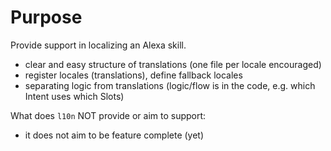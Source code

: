 # Purpose
Provide support in localizing an Alexa skill.
* clear and easy structure of translations (one file per locale encouraged)
* register locales (translations), define fallback locales
* separating logic from translations (logic/flow is in the code, e.g. which Intent uses which Slots)

What does `l10n` NOT provide or aim to support:
* it does not aim to be feature complete (yet)